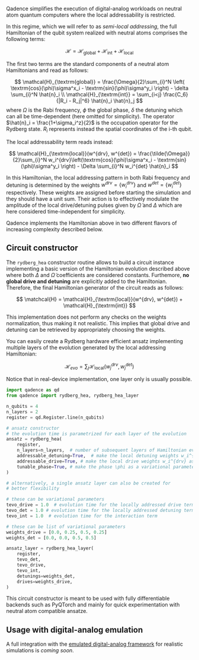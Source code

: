 Qadence simplifies the execution of digital-analog
workloads on neutral atom quantum computers where the local
addressability is restricted.

In this regime, which we will refer to as *semi-local addressing*,
the full Hamiltonian of the qubit system realized with neutral
atoms comprises the following terms:

$$
\mathcal{H} = \mathcal{H}_{\textrm{global}} + \mathcal{H}_{\textrm{int}} + \mathcal{H}_{\textrm{local}}
$$

The first two terms are the standard components of a neutral atom Hamiltonians
and read as follows:

$$
    \mathcal{H}_{\textrm{global}} = \frac{\Omega}{2}\sum_{i}^N \left(
        \textrm{cos}(\phi)\sigma^x_i - \textrm{sin}(\phi)\sigma^y_i \right) -
        \delta \sum_{i}^N \hat{n}_i \\
    \mathcal{H}_{\textrm{int}} = \sum_{i<j} \frac{C_6}{|R_i - R_j|^6} \hat{n}_i \hat{n}_j
$$
where $\Omega$ is the Rabi frequency, $\phi$ the global phase, $\delta$ the
detuning which can all be time-dependent (here omitted for simplicity). The operator
$\hat{n}_i = \frac{1+\sigma_i^z}{2}$ is the occupation operator for the Rydberg state.
$R_i$ represents instead the spatial coordinates of the i-th qubit.

The local addressability term reads instead:

$$
    \mathcal{H}_{\textrm{local}}(w^{drv}, w^{det}) = \frac{\tilde{\Omega}}{2}\sum_{i}^N
        w_i^{drv}\left(\textrm{cos}(\phi)\sigma^x_i - \textrm{sin}(\phi)\sigma^y_i \right) -
        \Delta \sum_{i}^N w_i^{det} \hat{n}_i
$$

In this Hamiltonian, the local addressing pattern in both Rabi frequency and detuning
is determined by the weights $w^{drv} = \{w_i^{drv}\}$ and $w^{det} = \{w_i^{det}\}$ respectively. These
weights are assigned before starting the simulation and they should have a unit sum.
Their action is to effectively modulate the amplitude of the local drive/detuning pulses given by
$\tilde{\Omega}$ and $\Delta$ which are here considered time-independent for simplicity.

Qadence implements the Hamiltonian above in two different flavors of increasing complexity described
below.

## Circuit constructor

The `rydberg_hea` constructor routine allows to
build a circuit instance implementing a basic version of the Hamiltonian
evolution described above where both $\Delta$ and $\tilde{\Omega}$ coefficients
are considered constants. Furthemore, **no global drive and detuning** are explicitly added
to the Hamiltonian. Therefore, the final Hamiltonian generator of the circuit reads as follows:

$$
\matchcal{H} = \mathcal{H}_{\textrm{local}}(w^{drv}, w^{det}) + \mathcal{H}_{\textrm{int}}
$$

This implementation does not perform any checks on the weights normalization, thus
making it not realistic. This implies that global drive and detuning can be retrieved
by appropriately choosing the weights.

You can easily create a Rydberg hardware efficient ansatz implementing multiple layers
of the evolution generated by the local addressing Hamiltonian:

$$
\mathcal{H}_{evo} = \sum_j \mathcal{H}_{\textrm{local}}(w_{j}^{drv}, w_{j}^{det})
$$

Notice that in real-device implementation, one layer only is usually possible.

```python exec="on" source="material-block" result="json" session="rydb-hea"
import qadence as qd
from qadence import rydberg_hea, rydberg_hea_layer

n_qubits = 4
n_layers = 2
register = qd.Register.line(n_qubits)

# ansatz constructor
# the evolution time is parametrized for each layer of the evolution
ansatz = rydberg_hea(
    register,
    n_layers=n_layers,  # number of subsequent layers of Hamiltonian evolution
    addressable_detuning=True,  # make the local detuning weights w_i^{det} as variational parameters
    addressable_drive=True, # make the local drive weights w_i^{drv} as variational parameters
    tunable_phase=True, # make the phase \phi as a variational parameter
)

# alternatively, a single ansatz layer can also be created for
# better flexibility

# these can be variational parameters
tevo_drive = 1.0  # evolution time for the locally addressed drive term
tevo_det = 1.0 # evolution time for the locally addressed detuning term
tevo_int = 1.0  # evolution time for the interaction term

# these can be list of variational parameters
weights_drive = [0.0, 0.25, 0.5, 0.25]
weights_det = [0.0, 0.0, 0.5, 0.5]

ansatz_layer = rydberg_hea_layer(
    register,
    tevo_det,
    tevo_drive,
    tevo_int,
    detunings=weights_det,
    drives=weights_drive,
)
```

This circuit constructor is meant to be used with fully differentiable backends such as
PyQTorch and mainly for quick experimentation with neutral atom compatible ansatze.

## Usage with digital-analog emulation

A full integration with the [emulated digital-analog framework](./analog-basics.md) for realistic
simulations is *coming soon*.
